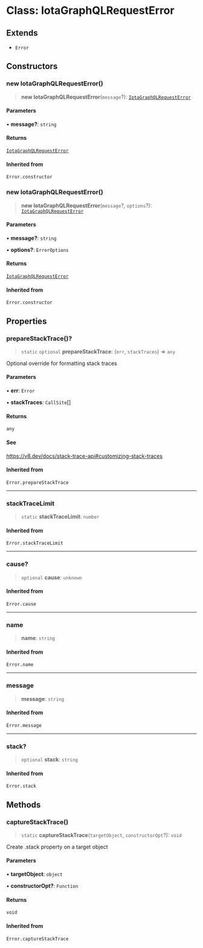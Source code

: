 # Class: IotaGraphQLRequestError

## Extends

- `Error`

## Constructors

### new IotaGraphQLRequestError()

> **new IotaGraphQLRequestError**(`message`?): [`IotaGraphQLRequestError`](IotaGraphQLRequestError.md)

#### Parameters

• **message?**: `string`

#### Returns

[`IotaGraphQLRequestError`](IotaGraphQLRequestError.md)

#### Inherited from

`Error.constructor`

### new IotaGraphQLRequestError()

> **new IotaGraphQLRequestError**(`message`?, `options`?): [`IotaGraphQLRequestError`](IotaGraphQLRequestError.md)

#### Parameters

• **message?**: `string`

• **options?**: `ErrorOptions`

#### Returns

[`IotaGraphQLRequestError`](IotaGraphQLRequestError.md)

#### Inherited from

`Error.constructor`

## Properties

### prepareStackTrace()?

> `static` `optional` **prepareStackTrace**: (`err`, `stackTraces`) => `any`

Optional override for formatting stack traces

#### Parameters

• **err**: `Error`

• **stackTraces**: `CallSite`[]

#### Returns

`any`

#### See

https://v8.dev/docs/stack-trace-api#customizing-stack-traces

#### Inherited from

`Error.prepareStackTrace`

***

### stackTraceLimit

> `static` **stackTraceLimit**: `number`

#### Inherited from

`Error.stackTraceLimit`

***

### cause?

> `optional` **cause**: `unknown`

#### Inherited from

`Error.cause`

***

### name

> **name**: `string`

#### Inherited from

`Error.name`

***

### message

> **message**: `string`

#### Inherited from

`Error.message`

***

### stack?

> `optional` **stack**: `string`

#### Inherited from

`Error.stack`

## Methods

### captureStackTrace()

> `static` **captureStackTrace**(`targetObject`, `constructorOpt`?): `void`

Create .stack property on a target object

#### Parameters

• **targetObject**: `object`

• **constructorOpt?**: `Function`

#### Returns

`void`

#### Inherited from

`Error.captureStackTrace`
